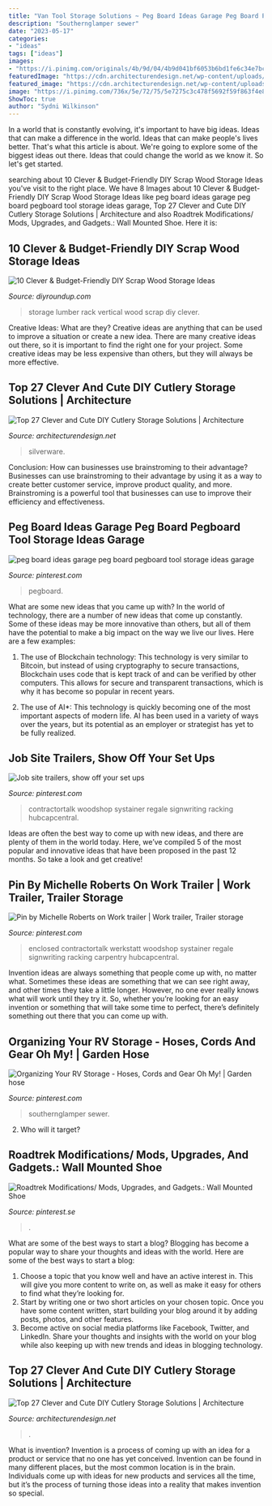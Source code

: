 ```yaml
---
title: "Van Tool Storage Solutions ~ Peg Board Ideas Garage Peg Board Pegboard Tool Storage Ideas Garage"
description: "Southernglamper sewer"
date: "2023-05-17"
categories:
- "ideas"
tags: ["ideas"]
images:
- "https://i.pinimg.com/originals/4b/9d/04/4b9d041bf6053b6bd1fe6c34e7bcaa05.jpg"
featuredImage: "https://cdn.architecturendesign.net/wp-content/uploads/2015/05/AD-Cutlery-Storage-Ideas-27.jpg"
featured_image: "https://cdn.architecturendesign.net/wp-content/uploads/2015/05/AD-Cutlery-Storage-Ideas-13.jpg"
image: "https://i.pinimg.com/736x/5e/72/75/5e7275c3c478f5692f59f863f4e86d75.jpg"
ShowToc: true
author: "Sydni Wilkinson"
---
```



In a world that is constantly evolving, it's important to have big ideas. Ideas that can make a difference in the world. Ideas that can make people's lives better. That's what this article is about. We're going to explore some of the biggest ideas out there. Ideas that could change the world as we know it. So let's get started.

	

		
searching about 10 Clever &amp; Budget-Friendly DIY Scrap Wood Storage Ideas you've visit to the right place. We have 8 Images about 10 Clever &amp; Budget-Friendly DIY Scrap Wood Storage Ideas like peg board ideas garage peg board pegboard tool storage ideas garage, Top 27 Clever and Cute DIY Cutlery Storage Solutions | Architecture and also Roadtrek Modifications/ Mods, Upgrades, and Gadgets.: Wall Mounted Shoe. Here it is:
		
    
## 10 Clever &amp; Budget-Friendly DIY Scrap Wood Storage Ideas

<img loading=lazy src="http://diyroundup.com/wp-content/uploads/2017/01/vertical-lumber-storage-rack.jpg" onerror="this.onerror=null;this.src='https://tse1.mm.bing.net/th?id=OIP.BDk50U53vxStHW3S3ODfaQHaJ4&amp;pid=15.1';" alt="10 Clever &amp; Budget-Friendly DIY Scrap Wood Storage Ideas">

_Source: diyroundup.com_

>storage lumber rack vertical wood scrap diy clever. 

	

Creative Ideas: What are they?
Creative ideas are anything that can be used to improve a situation or create a new idea. There are many creative ideas out there, so it is important to find the right one for your project. Some creative ideas may be less expensive than others, but they will always be more effective.

    
## Top 27 Clever And Cute DIY Cutlery Storage Solutions | Architecture

<img loading=lazy src="https://cdn.architecturendesign.net/wp-content/uploads/2015/05/AD-Cutlery-Storage-Ideas-13.jpg" onerror="this.onerror=null;this.src='https://tse3.mm.bing.net/th?id=OIP.J9QzUChzaSQNPq2LgMppbgHaLO&amp;pid=15.1';" alt="Top 27 Clever and Cute DIY Cutlery Storage Solutions | Architecture">

_Source: architecturendesign.net_

>silverware. 

	

Conclusion: How can businesses use brainstroming to their advantage?
Businesses can use brainstroming to their advantage by using it as a way to create better customer service, improve product quality, and more. Brainstroming is a powerful tool that businesses can use to improve their efficiency and effectiveness.

    
## Peg Board Ideas Garage Peg Board Pegboard Tool Storage Ideas Garage

<img loading=lazy src="https://i.pinimg.com/736x/73/6d/94/736d94e007eced627723868cf7576bf5.jpg" onerror="this.onerror=null;this.src='https://tse3.mm.bing.net/th?id=OIP.LLElMqnhCYqbs-bd2-0pkwHaH2&amp;pid=15.1';" alt="peg board ideas garage peg board pegboard tool storage ideas garage">

_Source: pinterest.com_

>pegboard. 

	

What are some new ideas that you came up with?
In the world of technology, there are a number of new ideas that come up constantly. Some of these ideas may be more innovative than others, but all of them have the potential to make a big impact on the way we live our lives. Here are a few examples:
1. The use of Blockchain technology: This technology is very similar to Bitcoin, but instead of using cryptography to secure transactions, Blockchain uses code that is kept track of and can be verified by other computers. This allows for secure and transparent transactions, which is why it has become so popular in recent years.

2. The use of AI*: This technology is quickly becoming one of the most important aspects of modern life. AI has been used in a variety of ways over the years, but its potential as an employer or strategist has yet to be fully realized.

    
## Job Site Trailers, Show Off Your Set Ups

<img loading=lazy src="https://i.pinimg.com/736x/5e/72/75/5e7275c3c478f5692f59f863f4e86d75.jpg" onerror="this.onerror=null;this.src='https://tse3.mm.bing.net/th?id=OIP.VC6LAdFRyHWYlYbisfF5GAAAAA&amp;pid=15.1';" alt="Job site trailers, show off your set ups">

_Source: pinterest.com_

>contractortalk woodshop systainer regale signwriting racking hubcapcentral. 

	

Ideas are often the best way to come up with new ideas, and there are plenty of them in the world today. Here, we’ve compiled 5 of the most popular and innovative ideas that have been proposed in the past 12 months. So take a look and get creative!

    
## Pin By Michelle Roberts On Work Trailer | Work Trailer, Trailer Storage

<img loading=lazy src="https://i.pinimg.com/originals/4b/9d/04/4b9d041bf6053b6bd1fe6c34e7bcaa05.jpg" onerror="this.onerror=null;this.src='https://tse3.mm.bing.net/th?id=OIP.KAVJ4qNm5XH8N-LXVNXOegHaJ4&amp;pid=15.1';" alt="Pin by Michelle Roberts on Work trailer | Work trailer, Trailer storage">

_Source: pinterest.com_

>enclosed contractortalk werkstatt woodshop systainer regale signwriting racking carpentry hubcapcentral. 

	

Invention ideas are always something that people come up with, no matter what. Sometimes these ideas are something that we can see right away, and other times they take a little longer. However, no one ever really knows what will work until they try it. So, whether you’re looking for an easy invention or something that will take some time to perfect, there’s definitely something out there that you can come up with.

    
## Organizing Your RV Storage - Hoses, Cords And Gear Oh My! | Garden Hose

<img loading=lazy src="https://i.pinimg.com/736x/15/35/65/153565901d9c395583ded10e57960e57.jpg" onerror="this.onerror=null;this.src='https://tse1.mm.bing.net/th?id=OIP.yM0yxv1BY3B63JTr5COsgAHaJ3&amp;pid=15.1';" alt="Organizing Your RV Storage - Hoses, Cords and Gear Oh My! | Garden hose">

_Source: pinterest.com_

>southernglamper sewer. 

	

2) Who will it target?

    
## Roadtrek Modifications/ Mods, Upgrades, And Gadgets.: Wall Mounted Shoe

<img loading=lazy src="https://i.pinimg.com/736x/65/78/4c/65784c7c4e7c11e934c5cc6cb43afa7f.jpg" onerror="this.onerror=null;this.src='https://tse2.mm.bing.net/th?id=OIP.9P4SO5fexiI49wEjDp5RMAHaLH&amp;pid=15.1';" alt="Roadtrek Modifications/ Mods, Upgrades, and Gadgets.: Wall Mounted Shoe">

_Source: pinterest.se_

>. 

	

What are some of the best ways to start a blog?
Blogging has become a popular way to share your thoughts and ideas with the world. Here are some of the best ways to start a blog: 
1. Choose a topic that you know well and have an active interest in. This will give you more content to write on, as well as make it easy for others to find what they’re looking for. 
2. Start by writing one or two short articles on your chosen topic. Once you have some content written, start building your blog around it by adding posts, photos, and other features. 
3. Become active on social media platforms like Facebook, Twitter, and LinkedIn. Share your thoughts and insights with the world on your blog while also keeping up with new trends and ideas in blogging technology. 

    
## Top 27 Clever And Cute DIY Cutlery Storage Solutions | Architecture

<img loading=lazy src="https://cdn.architecturendesign.net/wp-content/uploads/2015/05/AD-Cutlery-Storage-Ideas-27.jpg" onerror="this.onerror=null;this.src='https://tse4.mm.bing.net/th?id=OIP.jDzmXkti9aO_75J-inObuwHaJ4&amp;pid=15.1';" alt="Top 27 Clever and Cute DIY Cutlery Storage Solutions | Architecture">

_Source: architecturendesign.net_

>. 

	

What is invention?
Invention is a process of coming up with an idea for a product or service that no one has yet conceived. Invention can be found in many different places, but the most common location is in the brain. Individuals come up with ideas for new products and services all the time, but it’s the process of turning those ideas into a reality that makes invention so special.

